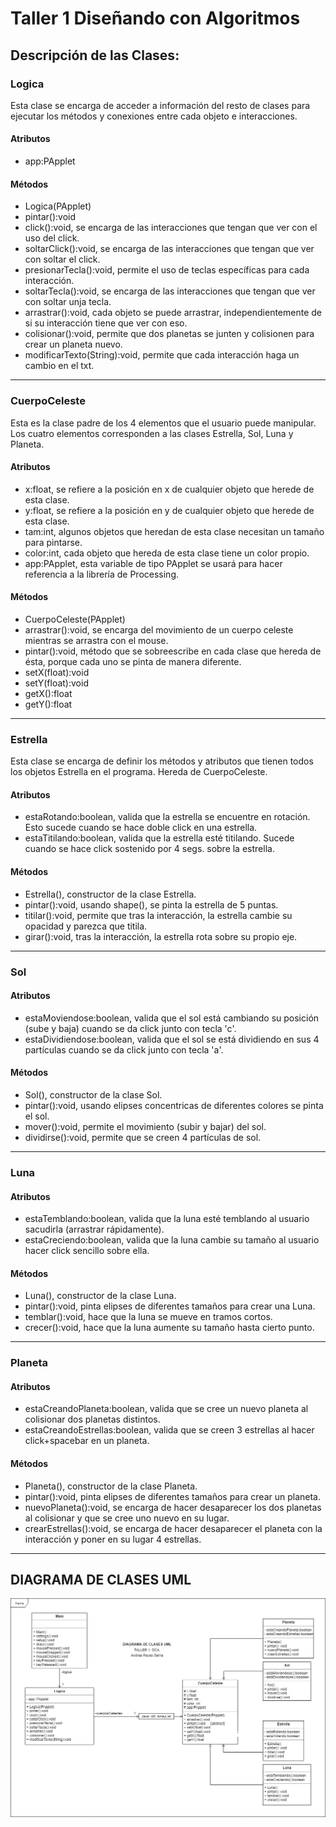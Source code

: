 # Taller 1 Diseñando con Algoritmos
## Descripción de las Clases:

### Logica
Esta clase se encarga de acceder a información del resto de clases para ejecutar los métodos y conexiones entre cada objeto e interacciones.

#### Atributos
- app:PApplet
#### Métodos
- Logica(PApplet)
- pintar():void
- click():void, se encarga de las interacciones que tengan que ver con el uso del click.
- soltarClick():void, se encarga de las interacciones que tengan que ver con soltar el click.
- presionarTecla():void, permite el uso de teclas específicas para cada interacción.
- soltarTecla():void, se encarga de las interacciones que tengan que ver con soltar unja tecla.
- arrastrar():void, cada objeto se puede arrastrar, independientemente de si su interacción tiene que ver con eso.
- colisionar():void, permite que dos planetas se junten y colisionen para crear un planeta nuevo.
- modificarTexto(String):void, permite que cada interacción haga un cambio en el txt.
----------------------------------------------------------------------------------------------------------------------------------------
### CuerpoCeleste
Esta es la clase padre de los 4 elementos que el usuario puede manipular. Los cuatro elementos corresponden a las clases Estrella, Sol, Luna y Planeta. 

#### Atributos
  - x:float, se refiere a la posición en x de cualquier objeto que herede de esta clase.
  - y:float, se refiere a la posición en y de cualquier objeto que herede de esta clase.
  - tam:int, algunos objetos que heredan de esta clase necesitan un tamaño para pintarse.
  - color:int, cada objeto que hereda de esta clase tiene un color propio.
  - app:PApplet, esta variable de tipo PApplet se usará para hacer referencia a la librería de Processing.
#### Métodos
  - CuerpoCeleste(PApplet)
  - arrastrar():void, se encarga del movimiento de un cuerpo celeste mientras se arrastra con el mouse.
  - pintar():void, método que se sobreescribe en cada clase que hereda de ésta, porque cada uno se pinta de manera diferente.
  - setX(float):void
  - setY(float):void 
  - getX():float
  - getY():float
----------------------------------------------------------------------------------------------------------------------------------------
### Estrella
Esta clase se encarga de definir los métodos y atributos que tienen todos los objetos Estrella en el programa. Hereda de CuerpoCeleste.
#### Atributos
  - estaRotando:boolean, valida que la estrella se encuentre en rotación. Esto sucede cuando se hace doble click en una estrella.
  - estaTitilando:boolean, valida que la estrella esté titilando. Sucede cuando se hace click sostenido por 4 segs. sobre la estrella.
#### Métodos
  - Estrella(), constructor de la clase Estrella.
  - pintar():void, usando shape(), se pinta la estrella de 5 puntas.
  - titilar():void, permite que tras la interacción, la estrella cambie su opacidad y parezca que titila.
  - girar():void, tras la interacción, la estrella rota sobre su propio eje.
----------------------------------------------------------------------------------------------------------------------------------------
### Sol
#### Atributos
  - estaMoviendose:boolean, valida que el sol está cambiando su posición (sube y baja) cuando se da click junto con tecla 'c'.
  - estaDividiendose:boolean, valida que el sol se está dividiendo en sus 4 partículas cuando se da click junto con tecla 'a'. 
#### Métodos
  - Sol(), constructor de la clase Sol.
  - pintar():void, usando elipses concentricas de diferentes colores se pinta el sol.
  - mover():void, permite el movimiento (subir y bajar) del sol.
  - dividirse():void, permite que se creen 4 partículas de sol.
----------------------------------------------------------------------------------------------------------------------------------------
### Luna
#### Atributos
  - estaTemblando:boolean, valida que la luna esté temblando al usuario sacudirla (arrastrar rápidamente).
  - estaCreciendo:boolean, valida que la luna cambie su tamaño al usuario hacer click sencillo sobre ella.
#### Métodos
  - Luna(), constructor de la clase Luna.
  - pintar():void, pinta elipses de diferentes tamaños para crear una Luna.
  - temblar():void, hace que la luna se mueve en tramos cortos.
  - crecer():void, hace que la luna aumente su tamaño hasta cierto punto.
----------------------------------------------------------------------------------------------------------------------------------------
### Planeta
#### Atributos
  - estaCreandoPlaneta:boolean, valida que se cree un nuevo planeta al colisionar dos planetas distintos.
  - estaCreandoEstrellas:boolean, valida que se creen 3 estrellas al hacer click+spacebar en un planeta.
#### Métodos
  - Planeta(), constructor de la clase Planeta.
  - pintar():void, pinta elipses de diferentes tamaños para crear un planeta.
  - nuevoPlaneta():void, se encarga de hacer desaparecer los dos planetas al colisionar y que se cree uno nuevo en su lugar. 
  - crearEstrellas():void, se encarga de hacer desaparecer el planeta con la interacción y poner en su lugar 4 estrellas.

---------------------------------------------------------------------------------------------------------------------------------------- 
## DIAGRAMA DE CLASES UML
![GitHub Logo](https://raw.githubusercontent.com/AndreaReyesSerna/dca_TALLER1/master/Taller%201%20UML.png)

